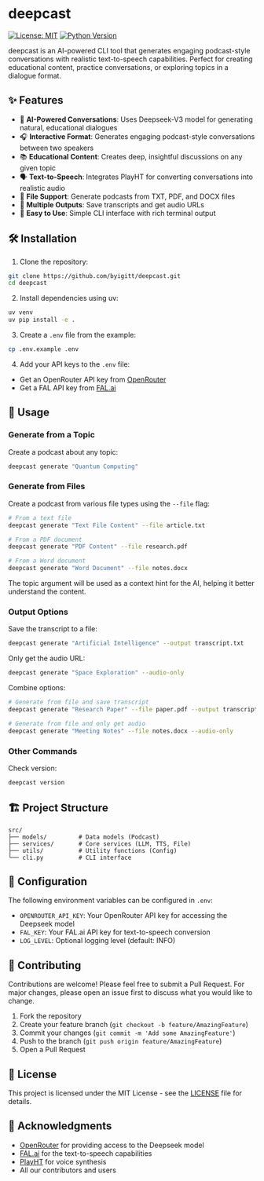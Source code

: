 # deepcast

[![License: MIT](https://img.shields.io/badge/License-MIT-yellow.svg)](https://opensource.org/licenses/MIT)
[![Python Version](https://img.shields.io/badge/python-3.9%2B-blue)](https://www.python.org/downloads/)

deepcast is an AI-powered CLI tool that generates engaging podcast-style conversations with realistic text-to-speech capabilities. Perfect for creating educational content, practice conversations, or exploring topics in a dialogue format.

## ✨ Features

- 🤖 **AI-Powered Conversations**: Uses Deepseek-V3 model for generating natural, educational dialogues
- 🎧 **Interactive Format**: Generates engaging podcast-style conversations between two speakers
- 📚 **Educational Content**: Creates deep, insightful discussions on any given topic
- 🗣️ **Text-to-Speech**: Integrates PlayHT for converting conversations into realistic audio
- 🚀 **File Support**: Generate podcasts from TXT, PDF, and DOCX files
- 🎯 **Multiple Outputs**: Save transcripts and get audio URLs
- 🚀 **Easy to Use**: Simple CLI interface with rich terminal output

## 🛠️ Installation

1. Clone the repository:

```bash
git clone https://github.com/byigitt/deepcast.git
cd deepcast
```

2. Install dependencies using uv:

```bash
uv venv
uv pip install -e .
```

3. Create a `.env` file from the example:

```bash
cp .env.example .env
```

4. Add your API keys to the `.env` file:

- Get an OpenRouter API key from [OpenRouter](https://openrouter.ai/keys)
- Get a FAL API key from [FAL.ai](https://fal.ai)

## 🚀 Usage

### Generate from a Topic

Create a podcast about any topic:

```bash
deepcast generate "Quantum Computing"
```

### Generate from Files

Create a podcast from various file types using the `--file` flag:

```bash
# From a text file
deepcast generate "Text File Content" --file article.txt

# From a PDF document
deepcast generate "PDF Content" --file research.pdf

# From a Word document
deepcast generate "Word Document" --file notes.docx
```

The topic argument will be used as a context hint for the AI, helping it better understand the content.

### Output Options

Save the transcript to a file:

```bash
deepcast generate "Artificial Intelligence" --output transcript.txt
```

Only get the audio URL:

```bash
deepcast generate "Space Exploration" --audio-only
```

Combine options:

```bash
# Generate from file and save transcript
deepcast generate "Research Paper" --file paper.pdf --output transcript.txt

# Generate from file and only get audio
deepcast generate "Meeting Notes" --file notes.docx --audio-only
```

### Other Commands

Check version:

```bash
deepcast version
```

## 🏗️ Project Structure

```
src/
├── models/         # Data models (Podcast)
├── services/       # Core services (LLM, TTS, File)
├── utils/          # Utility functions (Config)
└── cli.py          # CLI interface
```

## 🔧 Configuration

The following environment variables can be configured in `.env`:

- `OPENROUTER_API_KEY`: Your OpenRouter API key for accessing the Deepseek model
- `FAL_KEY`: Your FAL.ai API key for text-to-speech conversion
- `LOG_LEVEL`: Optional logging level (default: INFO)

## 🤝 Contributing

Contributions are welcome! Please feel free to submit a Pull Request. For major changes, please open an issue first to discuss what you would like to change.

1. Fork the repository
2. Create your feature branch (`git checkout -b feature/AmazingFeature`)
3. Commit your changes (`git commit -m 'Add some AmazingFeature'`)
4. Push to the branch (`git push origin feature/AmazingFeature`)
5. Open a Pull Request

## 📝 License

This project is licensed under the MIT License - see the [LICENSE](license) file for details.

## 🙏 Acknowledgments

- [OpenRouter](https://openrouter.ai) for providing access to the Deepseek model
- [FAL.ai](https://fal.ai) for the text-to-speech capabilities
- [PlayHT](https://play.ht) for voice synthesis
- All our contributors and users
